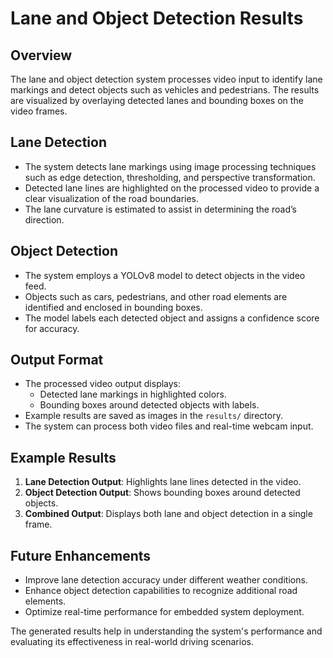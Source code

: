 # Lane and Object Detection Results

## Overview
The lane and object detection system processes video input to identify lane markings and detect objects such as vehicles and pedestrians. The results are visualized by overlaying detected lanes and bounding boxes on the video frames.

## Lane Detection
- The system detects lane markings using image processing techniques such as edge detection, thresholding, and perspective transformation.
- Detected lane lines are highlighted on the processed video to provide a clear visualization of the road boundaries.
- The lane curvature is estimated to assist in determining the road’s direction.

## Object Detection
- The system employs a YOLOv8 model to detect objects in the video feed.
- Objects such as cars, pedestrians, and other road elements are identified and enclosed in bounding boxes.
- The model labels each detected object and assigns a confidence score for accuracy.

## Output Format
- The processed video output displays:
  - Detected lane markings in highlighted colors.
  - Bounding boxes around detected objects with labels.
- Example results are saved as images in the `results/` directory.
- The system can process both video files and real-time webcam input.

## Example Results
1. **Lane Detection Output**: Highlights lane lines detected in the video.
2. **Object Detection Output**: Shows bounding boxes around detected objects.
3. **Combined Output**: Displays both lane and object detection in a single frame.

## Future Enhancements
- Improve lane detection accuracy under different weather conditions.
- Enhance object detection capabilities to recognize additional road elements.
- Optimize real-time performance for embedded system deployment.

The generated results help in understanding the system's performance and evaluating its effectiveness in real-world driving scenarios.

